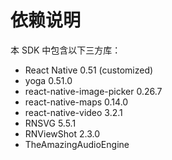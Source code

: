 # 依赖说明

本 SDK 中包含以下三方库：

- React Native 0.51 (customized)
- yoga 0.51.0
- react-native-image-picker 0.26.7
- react-native-maps 0.14.0
- react-native-video 3.2.1
- RNSVG 5.5.1
- RNViewShot 2.3.0
- TheAmazingAudioEngine

